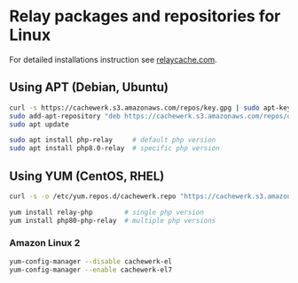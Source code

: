 # Relay packages and repositories for Linux

For detailed installations instruction see [relaycache.com](https://relaycache.com/docs/installation).

## Using APT (Debian, Ubuntu)

```bash
curl -s https://cachewerk.s3.amazonaws.com/repos/key.gpg | sudo apt-key add -
sudo add-apt-repository "deb https://cachewerk.s3.amazonaws.com/repos/deb $(lsb_release -cs) main"
sudo apt update

sudo apt install php-relay     # default php version
sudo apt install php8.0-relay  # specific php version
```

## Using YUM (CentOS, RHEL)

```bash
curl -s -o /etc/yum.repos.d/cachewerk.repo "https://cachewerk.s3.amazonaws.com/repos/rpm/el.repo"

yum install relay-php        # single php version
yum install php80-php-relay  # multiple php versions
```

### Amazon Linux 2

```bash
yum-config-manager --disable cachewerk-el
yum-config-manager --enable cachewerk-el7
```
